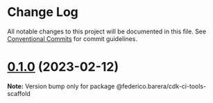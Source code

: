 # Change Log

All notable changes to this project will be documented in this file.
See [Conventional Commits](https://conventionalcommits.org) for commit guidelines.

# [0.1.0](https://github.com/federicobarera/cdk-ci-tools/compare/v0.0.1...v0.1.0) (2023-02-12)

**Note:** Version bump only for package @federico.barera/cdk-ci-tools-scaffold
